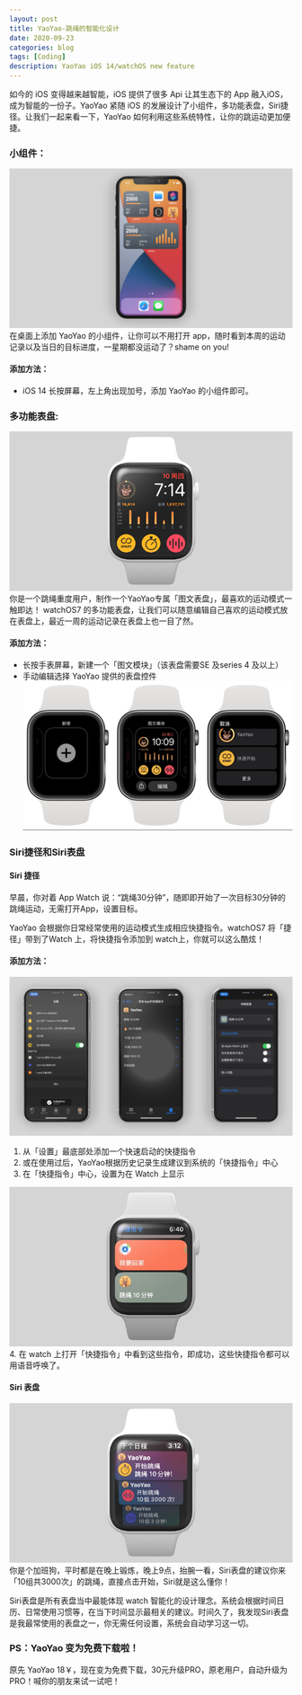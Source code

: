 ```yaml
---
layout: post
title: YaoYao-跳绳的智能化设计
date: 2020-09-23
categories: blog
tags: [Coding]
description: YaoYao iOS 14/watchOS new feature
---
```



如今的 iOS 变得越来越智能，iOS 提供了很多 Api 让其生态下的 App 融入iOS，成为智能的一份子。YaoYao 紧随 iOS 的发展设计了小组件，多功能表盘，Siri捷径。让我们一起来看一下，YaoYao 如何利用这些系统特性，让你的跳运动更加便捷。


### 小组件：
![widget.png](/img/post/smart/widget1.jpg)
在桌面上添加 YaoYao 的小组件，让你可以不用打开 app，随时看到本周的运动记录以及当日的目标进度，一星期都没运动了？shame on you!
#### 添加方法：
- iOS 14 长按屏幕，左上角出现加号，添加 YaoYao 的小组件即可。

### 多功能表盘:
![widget.png](/img/post/smart/watch7_cn.jpg)
你是一个跳绳重度用户，制作一个YaoYao专属「图文表盘」，最喜欢的运动模式一触即达！
watchOS7 的多功能表盘，让我们可以随意编辑自己喜欢的运动模式放在表盘上，最近一周的运动记录在表盘上也一目了然。

#### 添加方法：
- 长按手表屏幕，新建一个「图文模块」（该表盘需要SE 及series 4 及以上）
- 手动编辑选择 YaoYao 提供的表盘控件
![complication.png](/img/post/smart/complication_design.jpg)

### Siri捷径和Siri表盘
#### Siri 捷径
早晨，你对着 App Watch 说：“跳绳30分钟”，随即即开始了一次目标30分钟的跳绳运动，无需打开App，设置目标。  

YaoYao 会根据你日常经常使用的运动模式生成相应快捷指令。watchOS7 将「捷径」带到了Watch 上，将快捷指令添加到 watch上，你就可以这么酷炫！
#### 添加方法：
![gen shortcut](/img/post/smart/genshortcut.jpg)
1. 从「设置」最底部处添加一个快速启动的快捷指令
2. 或在使用过后，YaoYao根据历史记录生成建议到系统的「快捷指令」中心
3. 在「快捷指令」中心，设置为在 Watch 上显示

![watch shortcut](/img/post/smart/watch_shortcut.jpg)
4. 在 watch 上打开「快捷指令」中看到这些指令，即成功，这些快捷指令都可以用语音呼唤了。



#### Siri 表盘
![siri face.png](/img/post/smart/siriface.jpg)
你是个加班狗，平时都是在晚上锻炼，晚上9点，抬腕一看，Siri表盘的建议你来「10组共3000次」的跳绳，直接点击开始，Siri就是这么懂你！

Siri表盘是所有表盘当中最能体现 watch 智能化的设计理念。系统会根据时间日历、日常使用习惯等，在当下时间显示最相关的建议。时间久了，我发现Siri表盘是我最常使用的表盘之一，你无需任何设置，系统会自动学习这一切。


### PS：YaoYao 变为免费下载啦！
原先 YaoYao 18￥，现在变为免费下载，30元升级PRO，原老用户，自动升级为PRO！喊你的朋友来试一试吧！

